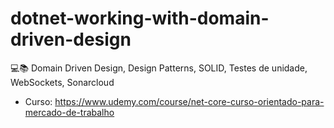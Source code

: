 # dotnet-working-with-domain-driven-design
💻📚 Domain Driven Design, Design Patterns, SOLID, Testes de unidade, WebSockets, Sonarcloud

- Curso: https://www.udemy.com/course/net-core-curso-orientado-para-mercado-de-trabalho
